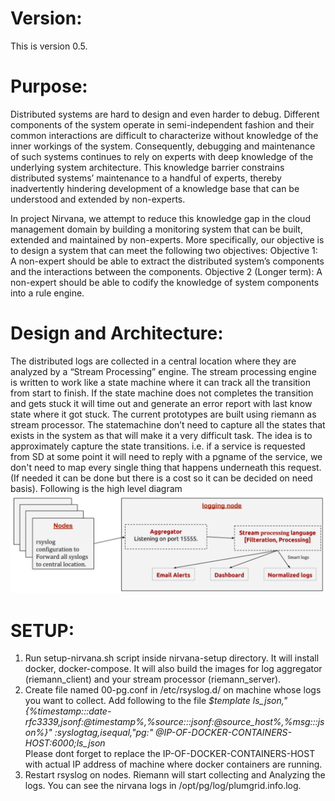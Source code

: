 # Version:
This is version 0.5.

# Purpose:
Distributed systems are hard to design and even harder to debug. Different components of the system operate in semi-independent fashion and their common interactions are difficult to characterize without knowledge of the inner workings of the system. Consequently, debugging and maintenance of such systems continues to rely on experts with deep knowledge of the underlying system architecture. This knowledge barrier constrains distributed systems’ maintenance to a handful of experts, thereby inadvertently hindering development of a knowledge base that can be understood and extended by non-experts.

In project Nirvana, we attempt to reduce this knowledge gap in the cloud management domain by building a monitoring system that can be built, extended and maintained by non-experts. More specifically, our objective is to design a system that can meet the following two objectives:
Objective 1: A non-expert should be able to extract the distributed system’s components and the interactions between the components.
Objective 2 (Longer term): A non-expert should be able to codify the knowledge of system components into a rule engine.

# Design and Architecture:
The distributed logs are collected in a central location where they are analyzed by a “Stream Processing” engine. The stream processing engine is written to work like a state machine where it can track all the transition from start to finish. If the state machine does not completes the transition and gets stuck it will time out and generate an error report with last know state where it got stuck. 
The current prototypes are built using riemann as stream processor.
The statemachine don’t need to capture all the states that exists in the system as that will make it a very difficult task. The idea is to approximately capture the state transitions. i.e. if a service is requested from SD at some point it will need to reply with a pgname of the service, we don't need to map every single thing that happens underneath this request. (If needed it can be done but there is a cost so it can be decided on need basis).
Following is the high level diagram <br />
![Alt text](./images/design.png?raw=true "Title")

SETUP:
======
  1. Run setup-nirvana.sh script inside nirvana-setup directory.
     It will install docker, docker-compose.
     It will also build the images for log aggregator (riemann_client) and your stream processor (riemann_server).
  2. Create file named 00-pg.conf in /etc/rsyslog.d/ on machine whose logs you want to collect. Add following to the file
     *$template ls_json,"{%timestamp:::date-rfc3339,jsonf:@timestamp%,%source:::jsonf:@source_host%,%msg:::json%}"
     :syslogtag,isequal,"pg:" @IP-OF-DOCKER-CONTAINERS-HOST:6000;ls_json <br />*
     Please dont forget to replace the IP-OF-DOCKER-CONTAINERS-HOST with actual IP address of machine where docker containers are running.
  3. Restart rsyslog on nodes.
Riemann will start collecting and Analyzing the logs. You can see the nirvana logs in /opt/pg/log/plumgrid.info.log.
